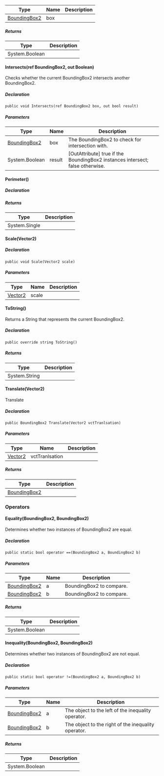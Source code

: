 | Type | Name | Description |
| --- | --- | --- |
| [BoundingBox2](https://keensoftwarehouse.github.io/SpaceEngineersModAPI/api/VRageMath.BoundingBox2.html) | box |     |

##### Returns

| Type | Description |
| --- | --- |
| System.Boolean |     |

#### Intersects(ref BoundingBox2, out Boolean)

Checks whether the current BoundingBox2 intersects another BoundingBox2.

##### Declaration

```
public void Intersects(ref BoundingBox2 box, out bool result)
```

##### Parameters

| Type | Name | Description |
| --- | --- | --- |
| [BoundingBox2](https://keensoftwarehouse.github.io/SpaceEngineersModAPI/api/VRageMath.BoundingBox2.html) | box | The BoundingBox2 to check for intersection with. |
| System.Boolean | result | \[OutAttribute\] true if the BoundingBox2 instances intersect; false otherwise. |

#### Perimeter()

##### Declaration

##### Returns

| Type | Description |
| --- | --- |
| System.Single |     |

#### Scale(Vector2)

##### Declaration

```
public void Scale(Vector2 scale)
```

##### Parameters

| Type | Name | Description |
| --- | --- | --- |
| [Vector2](https://keensoftwarehouse.github.io/SpaceEngineersModAPI/api/VRageMath.Vector2.html) | scale |     |

#### ToString()

Returns a String that represents the current BoundingBox2.

##### Declaration

```
public override string ToString()
```

##### Returns

| Type | Description |
| --- | --- |
| System.String |     |

#### Translate(Vector2)

Translate

##### Declaration

```
public BoundingBox2 Translate(Vector2 vctTranlsation)
```

##### Parameters

| Type | Name | Description |
| --- | --- | --- |
| [Vector2](https://keensoftwarehouse.github.io/SpaceEngineersModAPI/api/VRageMath.Vector2.html) | vctTranlsation |     |

##### Returns

| Type | Description |
| --- | --- |
| [BoundingBox2](https://keensoftwarehouse.github.io/SpaceEngineersModAPI/api/VRageMath.BoundingBox2.html) |     |

### Operators

#### Equality(BoundingBox2, BoundingBox2)

Determines whether two instances of BoundingBox2 are equal.

##### Declaration

```
public static bool operator ==(BoundingBox2 a, BoundingBox2 b)
```

##### Parameters

| Type | Name | Description |
| --- | --- | --- |
| [BoundingBox2](https://keensoftwarehouse.github.io/SpaceEngineersModAPI/api/VRageMath.BoundingBox2.html) | a   | BoundingBox2 to compare. |
| [BoundingBox2](https://keensoftwarehouse.github.io/SpaceEngineersModAPI/api/VRageMath.BoundingBox2.html) | b   | BoundingBox2 to compare. |

##### Returns

| Type | Description |
| --- | --- |
| System.Boolean |     |

#### Inequality(BoundingBox2, BoundingBox2)

Determines whether two instances of BoundingBox2 are not equal.

##### Declaration

```
public static bool operator !=(BoundingBox2 a, BoundingBox2 b)
```

##### Parameters

| Type | Name | Description |
| --- | --- | --- |
| [BoundingBox2](https://keensoftwarehouse.github.io/SpaceEngineersModAPI/api/VRageMath.BoundingBox2.html) | a   | The object to the left of the inequality operator. |
| [BoundingBox2](https://keensoftwarehouse.github.io/SpaceEngineersModAPI/api/VRageMath.BoundingBox2.html) | b   | The object to the right of the inequality operator. |

##### Returns

| Type | Description |
| --- | --- |
| System.Boolean |     |